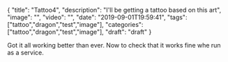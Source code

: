 
{
  "title": "Tattoo4",
  "description": "I'll be getting a tattoo based on this art",
  "image": "",
  "video": "",
  "date": "2019-09-01T19:59:41",
  "tags": ["tattoo","dragon","test","image"],
  "categories": ["tattoo","dragon","test","image"],
  "draft": "draft"
}


Got it all working better than ever.  Now to check that it works fine whe run as a service.
